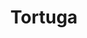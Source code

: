 ---
title: Tortuga
date: 
draft: false

# descripcion
description : Tortuga

materials: Plata 925

color: Plateado

dimensions: 1,3cm x 2cm

code: 02-14-0194

type: "Dijes"

categories: []

price: $2.330,00

# Images
# first image will be shown in the product page
images:
  # - image: "images/path_to_image"
  # La ubicacion de las imagenes es imagenes/Dijes/Dijes.Plata/02-14-0194-tortuga
  - image: "./images/dijes/plata/02-14-0194-tortuga.JPG"
---